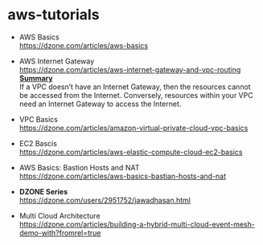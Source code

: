 # aws-tutorials
* AWS Basics <br/> https://dzone.com/articles/aws-basics
* AWS Internet Gateway <br/> https://dzone.com/articles/aws-internet-gateway-and-vpc-routing <br/>
  <ins>**Summary**</ins> <br/> If a VPC doesn’t have an Internet Gateway, then the resources cannot be accessed from the Internet. Conversely, resources within your VPC need an Internet Gateway to access the Internet.
* VPC Basics <br/> https://dzone.com/articles/amazon-virtual-private-cloud-vpc-basics
* EC2 Bascis <br/> https://dzone.com/articles/aws-elastic-compute-cloud-ec2-basics
* AWS Basics: Bastion Hosts and NAT </br> https://dzone.com/articles/aws-basics-bastian-hosts-and-nat


* **DZONE Series** <br> https://dzone.com/users/2951752/jawadhasan.html
* Multi Cloud Architecture <br/> https://dzone.com/articles/building-a-hybrid-multi-cloud-event-mesh-demo-with?fromrel=true

